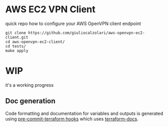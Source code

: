 # AWS EC2 VPN Client

quick repo how to configure your AWS OpenVPN client endpoint


```
git clone https://github.com/giuliocalzolari/aws-openvpn-ec2-client.git
cd aws-openvpn-ec2-client/
cd tests/
make apply
```


# WIP
it's a working progress


<!-- BEGINNING OF PRE-COMMIT-TERRAFORM DOCS HOOK -->
<!-- END OF PRE-COMMIT-TERRAFORM DOCS HOOK -->

## Doc generation

Code formatting and documentation for variables and outputs is generated using [pre-commit-terraform hooks](https://github.com/antonbabenko/pre-commit-terraform) which uses [terraform-docs](https://github.com/segmentio/terraform-docs).


